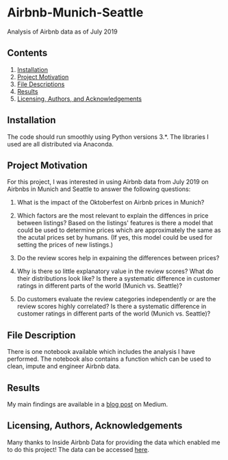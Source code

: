 # Airbnb-Munich-Seattle
Analysis of Airbnb data as of July 2019

## Contents

1. [Installation](#installation)
2. [Project Motivation](#motivation)
3. [File Descriptions](#files)
4. [Results](#results)
5. [Licensing, Authors, and Acknowledgements](#licensing)

## Installation <a name="installation"></a>

The code should run smoothly using Python versions 3.*. The libraries I used are all distributed via Anaconda. 

## Project Motivation<a name="motivation"></a>

For this project, I was interested in using Airbnb data from July 2019 on Airbnbs in Munich and Seattle to answer the following questions:

1. What is the impact of the Oktoberfest on Airbnb prices in Munich?

2. Which factors are the most relevant to explain the diffences in price between listings? Based on the listings' features is there a model that could be used to determine prices which are approximately the same as the acutal prices set by humans. (If yes, this model could be used for setting the prices of new listings.)

3. Do the review scores help in expaining the differences between prices?

4. Why is there so little explanatory value in the review scores? What do their distributions look like? Is there a systematic difference in customer ratings in different parts of the world (Munich vs. Seattle)?

5. Do customers evaluate the review categories independently or are the review scores highly correlated? Is there a systematic difference in customer ratings in different parts of the world (Munich vs. Seattle)?

## File Description <a name="files"></a>

There is one notebook available which includes the analysis I have performed.  The notebook also contains a function which can be used to clean, impute and engineer Airbnb data.

## Results<a name="results"></a>

My main findings are available in a [blog post]() on Medium.

## Licensing, Authors, Acknowledgements<a name="licensing"></a>

Many thanks to Inside Airbnb Data for providing the data which enabled me to do this project! The data can be accessed [here](http://insideairbnb.com/get-the-data.html).
